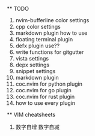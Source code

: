 ** TODO
1. nvim-bufferline color settings
2. cpp color settings
3. markdown plugin how to use
4. floating terminal plugin
5. defx plugin use??
6. write functions for gitgutter
7. vista settings
8. depx settings
9. snippet settings
10. markdown plugin
11. coc.nvim for python plugin
12. coc.nvim for go plugin
13. coc.nvim for rust plugin
14. how to use every plugin

** VIM cheatsheets
1. <C-a> 数字自增 <C-x> 数字自减
